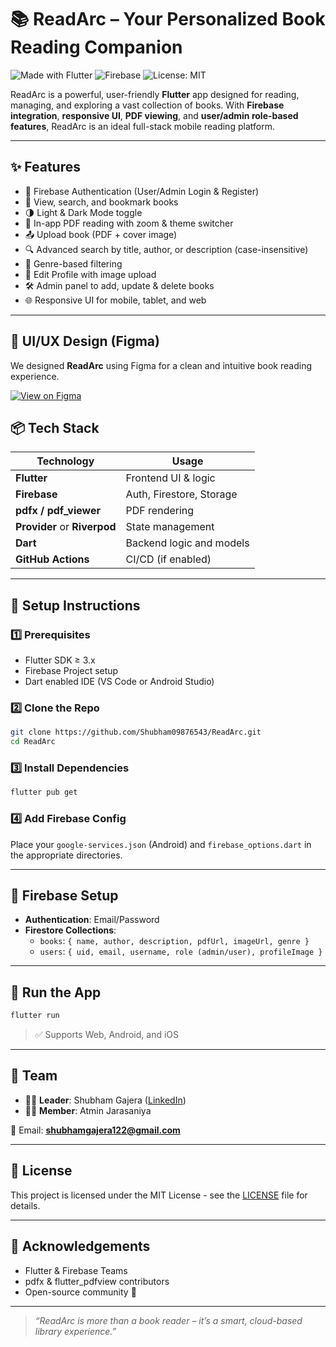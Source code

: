 # 📚 ReadArc  –  Your Personalized Book Reading Companion

![Made with Flutter](https://img.shields.io/badge/Made%20with-Flutter-blue?logo=flutter)
![Firebase](https://img.shields.io/badge/Backend-Firebase-orange?logo=firebase)
![License: MIT](https://img.shields.io/badge/License-MIT-green.svg)

ReadArc is a powerful, user-friendly **Flutter** app designed for reading, managing, and exploring a vast collection of books. With **Firebase integration**, **responsive UI**, **PDF viewing**, and **user/admin role-based features**, ReadArc is an ideal full-stack mobile reading platform.

---

## ✨ Features

- 🔐 Firebase Authentication (User/Admin Login & Register)
- 📖 View, search, and bookmark books
- 🌗 Light & Dark Mode toggle
- 📄 In-app PDF reading with zoom & theme switcher
- 📤 Upload book (PDF + cover image)
- 🔍 Advanced search by title, author, or description (case-insensitive)
- 🧠 Genre-based filtering
- 👤 Edit Profile with image upload
- 🛠️ Admin panel to add, update & delete books
- 🌐 Responsive UI for mobile, tablet, and web

---

## 📱 UI/UX Design (Figma)

We designed **ReadArc** using Figma for a clean and intuitive book reading experience.

[![View on Figma](https://img.shields.io/badge/View%20Design-Figma-blue?logo=figma)](https://www.figma.com/design/IRQecGd1xWH4aDHeR84MqO/E-BOOK-%7C-READARC?t=8UWIu1j4geIpgFTB-0)

## 📦 Tech Stack

| Technology     | Usage                        |
|----------------|------------------------------|
| **Flutter**    | Frontend UI & logic          |
| **Firebase**   | Auth, Firestore, Storage     |
| **pdfx / pdf_viewer** | PDF rendering          |
| **Provider** or **Riverpod** | State management |
| **Dart**       | Backend logic and models     |
| **GitHub Actions** | CI/CD (if enabled)       |

---

## 🔧 Setup Instructions

### 1️⃣ Prerequisites

- Flutter SDK ≥ 3.x
- Firebase Project setup
- Dart enabled IDE (VS Code or Android Studio)

### 2️⃣ Clone the Repo

```bash
git clone https://github.com/Shubham09876543/ReadArc.git
cd ReadArc
```

### 3️⃣ Install Dependencies

```bash
flutter pub get
```

### 4️⃣ Add Firebase Config

Place your `google-services.json` (Android) and `firebase_options.dart` in the appropriate directories.

---

## 🔐 Firebase Setup

- **Authentication**: Email/Password
- **Firestore Collections**:
  - `books`: `{ name, author, description, pdfUrl, imageUrl, genre }`
  - `users`: `{ uid, email, username, role (admin/user), profileImage }`

---

## 🚀 Run the App

```bash
flutter run
```

> ✅ Supports Web, Android, and iOS

---

## 👥 Team

- 👨‍💻 **Leader**: Shubham Gajera ([LinkedIn](https://www.linkedin.com/in/shubham-gajera-2135b8268))
- 👨‍💻 **Member**: Atmin Jarasaniya

📧 Email: **shubhamgajera122@gmail.com**

---

## 📝 License

This project is licensed under the MIT License - see the [LICENSE](LICENSE) file for details.

---

## 🙌 Acknowledgements

- Flutter & Firebase Teams
- pdfx & flutter_pdfview contributors
- Open-source community 💙

---

> _“ReadArc is more than a book reader – it’s a smart, cloud-based library experience.”_
